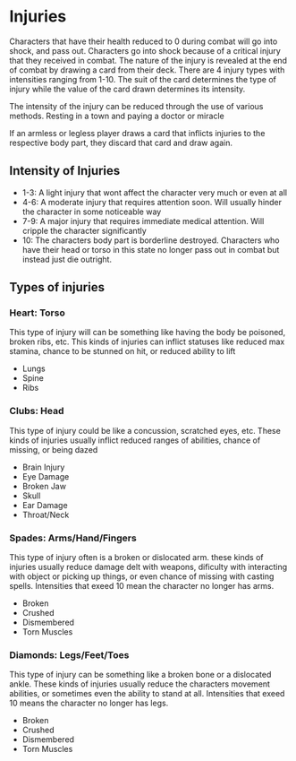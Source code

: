 # Injuries

Characters that have their health reduced to 0 during combat will go into shock, and pass out. Characters go into shock because of a critical injury that they received in combat. The nature of the injury is revealed at the end of combat by drawing a card from their deck. There are 4 injury types with intensities ranging from 1-10. The suit of the card determines the type of injury while the value of the card drawn determines its intensity. 

The intensity of the injury can be reduced through the use of various methods. Resting in a town and paying a doctor or miracle 

If an armless or legless player draws a card that inflicts injuries to the respective body part, they discard that card and draw again.

## Intensity of Injuries

- 1-3: A light injury that wont affect the character very much or even at all
- 4-6: A moderate injury that requires attention soon. Will usually hinder the character in some noticeable way
- 7-9: A major injury that requires immediate medical attention. Will cripple the character significantly 
- 10: The characters body part is borderline destroyed. Characters who have their head or torso in this state no longer pass out in combat but instead just die outright.

## Types of injuries

### Heart: Torso
This type of injury will can be something like having the body be poisoned, broken ribs, etc. This kinds of injuries can inflict statuses like reduced max stamina, chance to be stunned on hit, or reduced ability to lift
- Lungs
- Spine
- Ribs

### Clubs: Head
This type of injury could be like a concussion, scratched eyes, etc. These kinds of injuries usually inflict reduced ranges of abilities, chance of missing, or being dazed
- Brain Injury
- Eye Damage
- Broken Jaw
- Skull
- Ear Damage
- Throat/Neck

### Spades: Arms/Hand/Fingers
This type of injury often is a broken or dislocated arm. these kinds of injuries usually reduce damage delt with weapons, dificulty with interacting with object or picking up things, or even chance of missing with casting spells. Intensities that exeed 10 mean the character no longer has arms.
- Broken
- Crushed
- Dismembered
- Torn Muscles

### Diamonds: Legs/Feet/Toes
This type of injury can be something like a broken bone or a dislocated ankle. These kinds of injuries usually reduce the characters movement abilities, or sometimes even the ability to stand at all. Intensities that exeed 10 means the character no longer has legs.
- Broken
- Crushed
- Dismembered
- Torn Muscles

